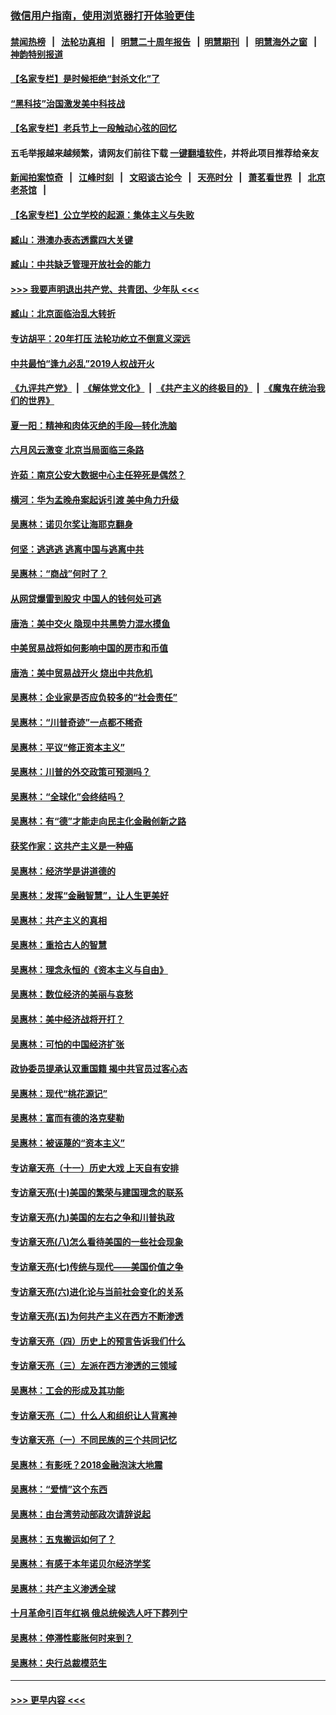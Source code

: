 ### [微信用户指南，使用浏览器打开体验更佳](https://github.com/gfw-breaker/banned-news1/blob/master/indexes/wechat-guide.md?t=0)
#### [禁闻热榜](热点新闻.md?t=0)  &nbsp;&nbsp;|&nbsp;&nbsp; [法轮功真相](https://github.com/gfw-breaker/truth/blob/master/README.md?t=0) &nbsp;&nbsp;|&nbsp;&nbsp; [明慧二十周年报告](https://github.com/gfw-breaker/mh-reports/blob/master/README.md?t=0) &nbsp;&nbsp;|&nbsp;&nbsp;[明慧期刊](https://github.com/gfw-breaker/mh-qikan) &nbsp;&nbsp;|&nbsp;&nbsp; [明慧海外之窗](https://github.com/gfw-breaker/mh-news/blob/master/README.md?t=0) &nbsp;&nbsp;|&nbsp;&nbsp; [神韵特别报道](https://github.com/gfw-breaker/mh-news/blob/master/shenyun.md?t=0)
#### [【名家专栏】是时候拒绝“封杀文化”了](../pages/nsc423/n11814093.md?t=02110644) 
#### [“黑科技”治国激发美中科技战](../pages/nsc423/n11638056.md?t=02110644) 
#### [【名家专栏】老兵节上一段触动心弦的回忆](../pages/nsc423/n11646016.md?t=02110644) 
#### 五毛举报越来越频繁，请网友们前往下载 [一键翻墙软件](https://github.com/gfw-breaker/ssr-accounts)，并将此项目推荐给亲友
#### [新闻拍案惊奇](https://github.com/gfw-breaker/banned-news1/blob/master/pages/link4.md) &nbsp;&nbsp;|&nbsp;&nbsp; [江峰时刻](https://github.com/gfw-breaker/banned-news1/blob/master/pages/link4.md) &nbsp;&nbsp;|&nbsp;&nbsp; [文昭谈古论今](https://github.com/gfw-breaker/banned-news1/blob/master/pages/link4.md) &nbsp;&nbsp;|&nbsp;&nbsp; [天亮时分](https://github.com/gfw-breaker/banned-news1/blob/master/pages/link4.md) &nbsp;&nbsp;|&nbsp;&nbsp; [萧茗看世界](https://github.com/gfw-breaker/banned-news1/blob/master/pages/link4.md) &nbsp;&nbsp;|&nbsp;&nbsp; [北京老茶馆](https://github.com/gfw-breaker/banned-news1/blob/master/pages/link4.md) &nbsp;&nbsp;|&nbsp;&nbsp; 
#### [【名家专栏】公立学校的起源：集体主义与失败](../pages/nsc423/n11601833.md?t=02110644) 
#### [臧山：港澳办表态透露四大关键](../pages/nsc423/n11421628.md?t=02110644) 
#### [臧山：中共缺乏管理开放社会的能力](../pages/nsc423/n11407457.md?t=02110644) 
#### [>>> 我要声明退出共产党、共青团、少年队 <<<](https://github.com/begood0513/goodnews/blob/master/quit/letter.md) 
#### [臧山：北京面临治乱大转折](../pages/nsc423/n11406895.md?t=02110644) 
#### [专访胡平：20年打压 法轮功屹立不倒意义深远](../pages/nsc423/n11398800.md?t=02110644) 
#### [中共最怕“逢九必乱”2019人权战开火](../pages/nsc423/n11385248.md?t=02110644) 
#### [《九评共产党》](https://github.com/begood0513/9ping.md/blob/master/README.md) &nbsp;|&nbsp; [《解体党文化》](../../../../jtdwh.md/blob/master/README.md)  &nbsp;|&nbsp; [《共产主义的终极目的》](../../../../gczydzjmd.md/blob/master/README.md) &nbsp;|&nbsp; [《魔鬼在统治我们的世界》](../../../../mgztzwmdsj.md/blob/master/README.md) 
#### [夏一阳：精神和肉体灭绝的手段—转化洗脑](../pages/nsc423/n11368250.md?t=02110644) 
#### [六月风云激变 北京当局面临三条路](../pages/nsc423/n11313668.md?t=02110644) 
#### [许茹：南京公安大数据中心主任猝死是偶然？](../pages/nsc423/n11064744.md?t=02110644) 
#### [横河：华为孟晚舟案起诉引渡 美中角力升级](../pages/nsc423/n11027230.md?t=02110644) 
#### [吴惠林：诺贝尔奖让海耶克翻身](../pages/nsc423/n10890049.md?t=02110644) 
#### [何坚：逃逃逃 逃离中国与逃离中共](../pages/nsc423/n10592891.md?t=02110644) 
#### [吴惠林：“商战”何时了？](../pages/nsc423/n10573558.md?t=02110644) 
#### [从网贷爆雷到股灾 中国人的钱何处可逃](../pages/nsc423/n10572800.md?t=02110644) 
#### [唐浩：美中交火 隐现中共黑势力混水摸鱼](../pages/nsc423/n10544040.md?t=02110644) 
#### [中美贸易战将如何影响中国的房市和币值](../pages/nsc423/n10543697.md?t=02110644) 
#### [唐浩：美中贸易战开火 烧出中共危机](../pages/nsc423/n10540126.md?t=02110644) 
#### [吴惠林：企业家是否应负较多的“社会责任”](../pages/nsc423/n10535022.md?t=02110644) 
#### [吴惠林：“川普奇迹”一点都不稀奇](../pages/nsc423/n10512808.md?t=02110644) 
#### [吴惠林：平议“修正资本主义”](../pages/nsc423/n10495724.md?t=02110644) 
#### [吴惠林：川普的外交政策可预测吗？](../pages/nsc423/n10462387.md?t=02110644) 
#### [吴惠林：“全球化”会终结吗？](../pages/nsc423/n10452838.md?t=02110644) 
#### [吴惠林：有“德”才能走向民主化金融创新之路](../pages/nsc423/n10432292.md?t=02110644) 
#### [获奖作家：这共产主义是一种癌](../pages/nsc423/n10431541.md?t=02110644) 
#### [吴惠林：经济学是讲道德的](../pages/nsc423/n10398014.md?t=02110644) 
#### [吴惠林：发挥“金融智慧”，让人生更美好](../pages/nsc423/n10375019.md?t=02110644) 
#### [吴惠林：共产主义的真相](../pages/nsc423/n10351394.md?t=02110644) 
#### [吴惠林：重拾古人的智慧](../pages/nsc423/n10337691.md?t=02110644) 
#### [吴惠林：理念永恒的《资本主义与自由》](../pages/nsc423/n10316274.md?t=02110644) 
#### [吴惠林：数位经济的美丽与哀愁](../pages/nsc423/n10292946.md?t=02110644) 
#### [吴惠林：美中经济战将开打？](../pages/nsc423/n10258825.md?t=02110644) 
#### [吴惠林：可怕的中国经济扩张](../pages/nsc423/n10219147.md?t=02110644) 
#### [政协委员提承认双重国籍 揭中共官员过客心态](../pages/nsc423/n10208809.md?t=02110644) 
#### [吴惠林：现代“桃花源记”](../pages/nsc423/n10185234.md?t=02110644) 
#### [吴惠林：富而有德的洛克斐勒](../pages/nsc423/n10142264.md?t=02110644) 
#### [吴惠林：被诬蔑的“资本主义”](../pages/nsc423/n10124816.md?t=02110644) 
#### [专访章天亮（十一）历史大戏 上天自有安排](../pages/nsc423/n10094905.md?t=02110644) 
#### [专访章天亮(十)美国的繁荣与建国理念的联系](../pages/nsc423/n10094899.md?t=02110644) 
#### [专访章天亮(九)美国的左右之争和川普执政](../pages/nsc423/n10094889.md?t=02110644) 
#### [专访章天亮(八)怎么看待美国的一些社会现象](../pages/nsc423/n10094857.md?t=02110644) 
#### [专访章天亮(七)传统与现代——美国价值之争](../pages/nsc423/n10093140.md?t=02110644) 
#### [专访章天亮(六)进化论与当前社会变化的关系](../pages/nsc423/n10092036.md?t=02110644) 
#### [专访章天亮(五)为何共产主义在西方不断渗透](../pages/nsc423/n10083620.md?t=02110644) 
#### [专访章天亮（四）历史上的预言告诉我们什么](../pages/nsc423/n10083606.md?t=02110644) 
#### [专访章天亮（三）左派在西方渗透的三领域](../pages/nsc423/n10081115.md?t=02110644) 
#### [吴惠林：工会的形成及其功能](../pages/nsc423/n10080633.md?t=02110644) 
#### [专访章天亮（二）什么人和组织让人背离神](../pages/nsc423/n10076637.md?t=02110644) 
#### [专访章天亮（一）不同民族的三个共同记忆](../pages/nsc423/n10074188.md?t=02110644) 
#### [吴惠林：有影呒？2018金融泡沫大地震](../pages/nsc423/n10040534.md?t=02110644) 
#### [吴惠林：“爱情”这个东西](../pages/nsc423/n10019423.md?t=02110644) 
#### [吴惠林：由台湾劳动部政次请辞说起](../pages/nsc423/n9979679.md?t=02110644) 
#### [吴惠林：五鬼搬运如何了？](../pages/nsc423/n9925338.md?t=02110644) 
#### [吴惠林：有感于本年诺贝尔经济学奖](../pages/nsc423/n9871883.md?t=02110644) 
#### [吴惠林：共产主义渗透全球](../pages/nsc423/n9812748.md?t=02110644) 
#### [十月革命引百年红祸 俄总统候选人吁下葬列宁](../pages/nsc423/n9810182.md?t=02110644) 
#### [吴惠林：停滞性膨胀何时来到？](../pages/nsc423/n9764136.md?t=02110644) 
#### [吴惠林：央行总裁模范生](../pages/nsc423/n9728134.md?t=02110644) 

----
#### [ >>> 更早内容 <<< ](../indexes/nsc423-earlier.md)
